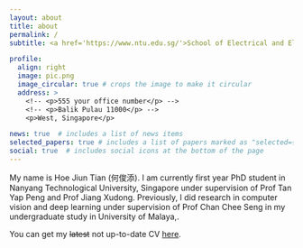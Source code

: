 ```yaml
---
layout: about
title: about
permalink: /
subtitle: <a href='https://www.ntu.edu.sg/'>School of Electrical and Electronic Engineering, NTU</a>. jiuntian@gmail.com - jiuntian001@e.ntu.edu.sg #  <a href='https://www.um.edu.my/'>Uni. of Malaya</a>

profile:
  align: right
  image: pic.png
  image_circular: true # crops the image to make it circular
  address: >
    <!-- <p>555 your office number</p> -->
    <!-- <p>Balik Pulau 11000</p> -->
    <p>West, Singapore</p>

news: true  # includes a list of news items
selected_papers: true # includes a list of papers marked as "selected={true}"
social: true  # includes social icons at the bottom of the page
---
```


My name is Hoe Jiun Tian (何俊添). I am currently first year PhD student in Nanyang Technological University, Singapore under supervision of Prof Tan Yap Peng and Prof Jiang Xudong. Previously, I did research in computer vision and deep learning under supervision of Prof Chan Chee Seng in my undergraduate study in University of Malaya,.

<!-- Before I start my undergraduate studies, I am interested in programming, electronics, 3D printing, and interplay between them. I likes to make some small automation projects that make my life easier. -->

You can get my <s>latest</s> not up-to-date CV <a href="/assets/pdf/cv.pdf">here</a>.